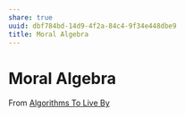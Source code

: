 ```yaml
---
share: true
uuid: dbf784bd-14d9-4f2a-84c4-9f34e448dbe9
title: Moral Algebra
---
```

# Moral Algebra
From [Algorithms To Live By](/../Tools/AlgorithmsToLiveBy.md)
